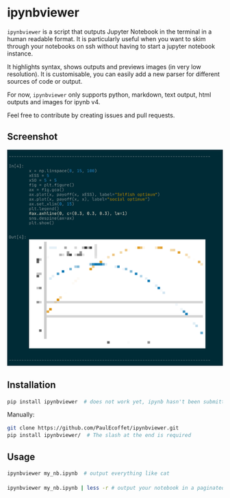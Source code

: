 # ipynbviewer

`ipynbviewer` is a script that outputs Jupyter Notebook in the terminal in a human readable format. It is particularly useful when you want to skim through your notebooks on ssh without having to start a jupyter notebook instance.

It highlights syntax, shows outputs and previews images (in very low resolution). It is customisable, you can easily add a new parser for different sources of code or output.

For now, `ipynbviewer` only supports python, markdown, text output, html outputs and images for ipynb v4.

Feel free to contribute by creating issues and pull requests.

## Screenshot

![ipynbviewer example](screenshot.png)

## Installation

```bash
pip install ipynbviewer  # does not work yet, ipynb hasn't been submitted to pypi
```

Manually:

```bash
git clone https://github.com/PaulEcoffet/ipynbviewer.git
pip install ipynbviewer/  # The slash at the end is required
```

## Usage

```bash
ipynbviewer my_nb.ipynb  # output everything like cat

ipynbviewer my_nb.ipynb | less -r # output your notebook in a paginated viewer (here less)
```
